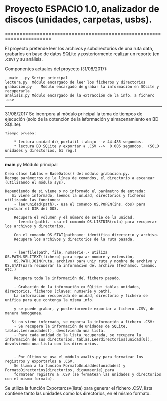 # Proyecto ESPACIO 1.0, analizador de discos (unidades, carpetas, usbs).
======================================================================


El proyecto pretende leer los archivos y subdirectorios de una ruta data, grabarlos en base de datos SQLite y posteriormente realizar un reporte (en .csv) y su análisis.



Componentes actuales del proyecto (31/08/2017):

	__main__.py	Script principal
	lectura.py	Módulo encargado de leer los ficheros y directorios
	grabacion.py	Módulo encargado de grabar la información en SQLite y recuperarla
	analisis.py	Módulo encargado de la extracción de la info. a fichero .csv


---------------------------------------------------------------------------------------------------

31/08/2017	Se incorpora al módulo principal la toma de tiempos de ejecución (solo de la obtención
		de la información y almacenamiento en BD SQLite).

    Tiempo prueba: 

		* lectura unidad d:\ portátil trabajo --> 44.485 segundos.
		* lectura BD SQLite y exportar a .CSV -->  0.006 segundos.  (SOLO unidades y directorios, 61 reg.)


---------------------------------------------------------------------------------------------------

__main__.py		Módulo principal

	Crea clase tablas = BaseDatos() del módulo grabacion.py.
	Recoge parámetros de la línea de comandos, el directorio a escanear (utilizando el módulo sys).

	Dependiendo de si viene o no informado el parámetro de entrada:
	   Si viene informado, leemos la unidad, directorios y ficheros utilizando las funciones:
		- leerunidad(path).- usa el comando OS.POPEN(ins. dos) para ejectuar el DIR del DOS.

		Recupera el volumen y el número de serie de la unidad.
		- leerdir(path).- usa el comando OS.LISTDIR(ruta) para recuperar los archivos y directorios.

		Con el comando OS.STAT(pathname) identifica directorio y archivo.
		Recupera los archivos y directorios de la ruta pasada.


		- leerfile(path, file, numserie).- utiliza OS.PATH.SPLITEXT(fichero) para separar nombre y extensión,
		OS.PATH.JOIN(ruta, archivo) para unir ruta y nombre de archivo y OS.STAT(para recuperar la información del archivo (fechamod, tamaño, etc.)

		Recupera toda la información del fichero pasado.

		- Grabación de la información en SQLite: tablas unidades, directorios, ficheros (claves: numserie y path).
		La información recuperada de unidad, directorio y fichero se unifica para que contenga la misma info.

		y se puede grabar, y posteriormente exportar a fichero .CSV, de manera homogenea.

	   Si no viene informado, se exporta la información a fichero .CSV:
		- Se recupera la información de unidades de SQLite, tablas.Leerunidades(), devolviendo una lista.
		- Para cada unidad de la lista recuperada, se recupera la información de sus directorios, tablas.Leerdirectorios(unidad[0]), devolviendo una lista con los directorios.


		- Por último se usa el módulo analis.py para formatear los registros y exportarlos a .CSV.
		Se llama a la función FormatoUnidaddes(unidades) y FormatoDirectorios(directorios, dicnumserie) para
		formatear registro a .CSV (se formatean las unidades y directorios con el mismo formato).


Se utiliza la función Exportarcsv(lista) para generar el fichero .CSV, lista contiene tanto las unidades como los directorios, en el mismo formato.
